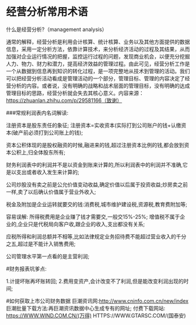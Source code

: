 # 经营分析常用术语

什么是经营分析?（management analysis）

通常的解释，经营分析是利用会计核算、统计核算、业务以及其他方面提供的数据信息，采用一定分析方法，依靠计算技术，来分析经济活动的过程及其结果，从而加强对企业运行情况的把握，监控运行过程的问题，发现商业机会，以便充分挖掘人力、物力、财力和潜力，提高经济效益的管理过程。由此可见，经营分析工作是一个从数据到信息再到知识的转化过程，是一项完整地从技术到管理的活动。我们可以把经营分析活动看成是管理活动的一个部分，管理目标、管理的内容决定了经营分析的内容。或者说，没有明确的战略和战术层面的管理目标，没有明确的达成管理目标的思路，经营分析就会失去其核心意义。内容来源：https://zhuanlan.zhihu.com/p/29581166（致谢）


###常规利润表内名词解读:

注册资本是股东责任的象征;
注册资本=实收资本(实际打到公司账户的钱+认缴资本(破产前必须打到公司账上的钱);

资本公积体现的是股权融资的时候,融进来的钱,超过注册资本比例的钱,都会放到资本公积上,归全体股东所有;

财务利润表中的利润并不是以资金到账来计算的,所以利润表中的利润并不准确,它是以支出或者收入发生来计算的;

公司炒股没有卖之前是公允价值变动收益,确定价值以后属于投资收益;炒房卖之前一样,卖了以后确认价值属于营业外收入;

税金及附加是企业运转就要交的钱:消费税,城市维护建设税,资源税,教育费附加等;

容易误解:
所得税费用是企业赚了钱才需要交,一般交15%-25%;
增值税不属于企业的,企业只是代税局向客户收,跟企业的收入,支出都没有关系;

应税所得和利润总额并不相等,比如法律规定业务招待费不能超过营业收入的千分之五,超过是不能计入销售费用;

公司管理水平第一点看的是主营利润;

#财务报表坑爹点:

1.计提坏账再坏账转回;
2.费用变资产,会计改变不了利润,但是能改变利润出现的时间;

#如何获取上市公司财务数据
巨潮资讯网:http://www.cninfo.com.cn/new/index
巨潮批量下载方法:再巨潮资讯数据中心生成专有的网址;
付费下载网站:
https://WWW.WIND.COM.CN/(万得)
HTTPS://WWW.GTARSC.COM/(国泰安)
